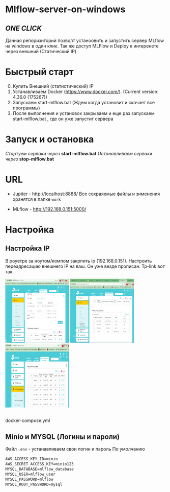 # Mlflow-server-on-windows
## _ONE CLICK_
 
Данная репоризиторий позволт устаноовить и запустить сервер MLflow на windows в один клик.
Так же доступ MLFlow и Deploy к интеренете через внешний (Статический IP)

# Быстрый старт
0. Купить Внешний (статистический) IP
1. Устанавливаем Docker (https://www.docker.com/). (Current version: 4.36.0 (175267))
2. Запускаем start-mlflow.bat (Ждем когда установит и скачает все программы)
3. После выполнения и установок закрываем и еще раз запускаем start-mlflow.bat , где он уже запустит сервера

# Запуск и остановка
_Стартуем серваки через_ **start-mlflow.bat**
_Останавливаем серваки через_ **stop-mlflow.bat**


# URL
- Jupiter - http://localhost:8888/
Все сохраяемые файлы и зименения хранятся в папке `work`

- MLflow - http://192.168.0.151:5000/

# Настройка
## Настройка IP
В роуетре за ноутом/компом закрпить ip (192.168.0.151).
Настроить переадресацию внешнего IP на ваш.
Он уже везде прописан.
Tp-link вот так.

<img src="image.png" width="200" height="200">
<img src="image-1.png" width="200" height="200">
<img src="image-2.png" width="200" height="200">

## 
docker-compose.yml

## Minio и MYSQL (Логины и пароли)
Файл `.env` -  устанавливаем свои логин и пароль
По умолчанию 
```
AWS_ACCESS_KEY_ID=minio
AWS_SECRET_ACCESS_KEY=minio123
MYSQL_DATABASE=mlflow_database
MYSQL_USER=mlflow_user
MYSQL_PASSWORD=mlflow
MYSQL_ROOT_PASSWORD=mysql
```